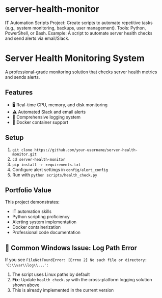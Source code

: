 # server-health-monitor
IT Automation Scripts Project: Create scripts to automate repetitive tasks (e.g., system monitoring, backups, user management). Tools: Python, PowerShell, or Bash. Example: A script to automate server health checks and send alerts via email/Slack.
# Server Health Monitoring System

A professional-grade monitoring solution that checks server health metrics and sends alerts.

## Features
- 🖥 Real-time CPU, memory, and disk monitoring
- ⚠️ Automated Slack and email alerts
- 📝 Comprehensive logging system
- 🐳 Docker container support

## Setup
1. `git clone https://github.com/your-username/server-health-monitor.git`
2. `cd server-health-monitor`
3. `pip install -r requirements.txt`
4. Configure alert settings in `config/alert_config`
5. Run with `python scripts/health_check.py`

## Portfolio Value
This project demonstrates:
- IT automation skills
- Python scripting proficiency
- Alerting system implementation
- Docker containerization
- Professional code documentation

## 🚨 Common Windows Issue: Log Path Error

If you see `FileNotFoundError: [Errno 2] No such file or directory: 'C:\\var\\log\\...'`:

1. The script uses Linux paths by default
2. **Fix**: Update `health_check.py` with the cross-platform logging solution shown above
3. This is already implemented in the current version

